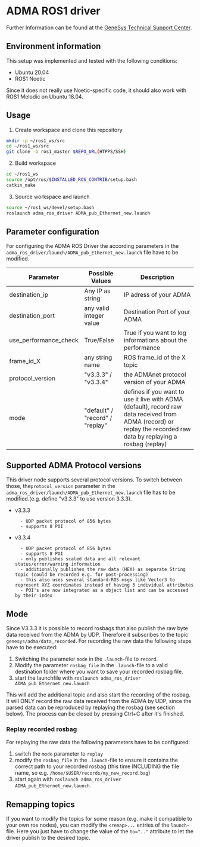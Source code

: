 # ADMA ROS1 driver

Further Information can be found at the [GeneSys Technical Support Center](https://genesys-offenburg.de/support-center/). 

## Environment information

This setup was implemented and tested with the following conditions:
- Ubuntu 20.04
- ROS1 Noetic

Since it does not really use Noetic-specific code, it should also work with ROS1 Melodic on Ubuntu 18.04.

## Usage
1. Create workspace and clone this repository
```bash
mkdir -p ~/ros1_ws/src
cd ~/ros1_ws/src
git clone -b ros1_master $REPO_URL(HTPPS/SSH)
```

2. Build workspace
```bash
cd ~/ros1_ws
source /opt/ros/$INSTALLED_ROS_CONTRIB/setup.bash
catkin_make
```

3. Source workspace and launch
```bash
source ~/ros1_ws/devel/setup.bash
roslaunch adma_ros_driver ADMA_pub_Ethernet_new.launch
```

## Parameter configuration
For configuring the ADMA ROS Driver the according parameters in the `adma_ros_driver/launch/ADMA_pub_Ethernet_new.launch` file have to be modified.

| Parameter | Possible Values | Description|
|---|---|---|
| destination_ip | Any IP as string | IP adress of your ADMA |
| destination_port | any valid integer value | Destination Port of your ADMA |
| use_performance_check | True/False | True if you want to log informations about the performance |
| frame_id_X | any string name | ROS frame_id of the X topic |
| protocol_version | "v3.3.3" / "v3.3.4" | the ADMAnet protocol version of your ADMA |
| mode | "default" / "record" / "replay" | defines if you want to use it live with ADMA (default), record raw data received from ADMA (record) or replay the recorded raw data by replaying a rosbag (replay) |

## Supported ADMA Protocol versions
This driver node supports several protocol versions.
To switch between those, the`protocol_version` parameter in the `adma_ros_driver/launch/ADMA_pub_Ethernet_new.launch` file has to be modified.(e.g. define "v3.3.3"  to use version 3.3.3).
- v3.3.3

        - UDP packet protocol of 856 bytes
        - supports 8 POI
- v3.3.4

        - UDP packet protocol of 856 bytes
        - supports 8 POI
        - only publishes scaled data and all relevant status/error/warning information
        - additionally publishes the raw data (HEX) as separate String topic (could be recorded e.g. for post-processing)
        - this also uses several standard-ROS msgs like Vector3 to represent XYZ coordinates instead of having 3 individual attributes
        - POI's are now integrated as a object list and can be accessed by their index 

## Mode

Since V3.3.3 it is possible to record rosbags that also publish the raw byte data received from the ADMA by UDP. Therefore it subscribes to the topic `genesys/adma/data_recorded`. For recording the raw data the following steps have to be executed:

1. Switching the parameter `mode` in the `.launch`-file  to `record`.
2. Modify the parameter `rosbag_file` in the `.launch`-file to a valid destination folder where you want to save your recorded rosbag file.
3. start the launchfile with `roslaunch adma_ros_driver ADMA_pub_Ethernet_new.launch`

This will add the additional topic and also start the recording of the rosbag. It will ONLY record the raw data received from the ADMA by UDP, since the parsed data can be reproduced by replaying the rosbag (see section below). The process can be closed by pressing Ctrl+C after it's finished. 

### Replay recorded rosbag
For replaying the raw data the following parameters have to be configured:
1. switch the `mode` parameter to `replay`
2. modify the `rosbag_file` in the `.launch`-file to ensure it contains the correct path to your recorded rosbag (this time INCLUDING the file name, so e.g. `/home/$USER/records/my_new_record.bag`) 
3. start again with `roslaunch adma_ros_driver ADMA_pub_Ethernet_new.launch`.
 
## Remapping topics
If you want to modify the topics for some reason (e.g. make it compatible to your own ros nodes), you can modify the `<remap>...` entries of the `launch`-file. Here you just have to change the value of the `to=".."` attribute to let the driver publish to the desired topic.
